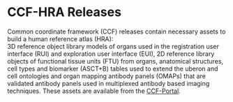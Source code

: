# CCF-HRA Releases

Common coordinate framework (CCF) releases contain necessary assets to build a human reference atlas (HRA):  
3D reference object library models of organs used in the registration user interface (RUI) and exploration user interface (EUI), 2D reference library objects of functional tissue units (FTU) from organs, anatomical structures, cell types and biomarker (ASCT+B) tables used to extend the uberon and cell ontologies and organ mapping antibody panels (OMAPs) that are validated antibody panels used in multiplexed antibody based imaging techniques. These assets are available from the [CCF-Portal](https://hubmapconsortium.github.io/ccf/).
